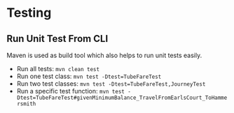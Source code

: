 # Testing

## Run Unit Test From CLI
Maven is used as build tool which also helps to
run unit tests easily.

- Run all tests: `mvn clean test`
- Run one test class: `mvn test -Dtest=TubeFareTest`
- Run two test classes: `mvn test -Dtest=TubeFareTest,JourneyTest`
- Run a specific test function: `mvn test -Dtest=TubeFareTest#givenMinimumBalance_TravelFromEarlsCourt_ToHammersmith`

